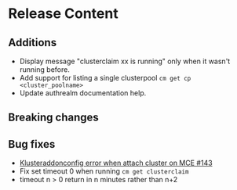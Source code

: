 [comment]: # ( Copyright Contributors to the Open Cluster Management project )
# Release Content
## Additions
- Display message "clusterclaim xx is running" only when it wasn't running before.
- Add support for listing a single clusterpool `cm get cp <cluster_poolname>`
- Update authrealm documentation help.
## Breaking changes

## Bug fixes
- [Klusteraddonconfig error when attach cluster on MCE #143](https://github.com/open-cluster-management/cm-cli/issues/143)
- Fix set timeout 0 when running `cm get clusterclaim`
- timeout n > 0 return in n minutes rather than n+2
